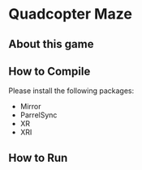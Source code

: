 # Quadcopter Maze

## About this game

## How to Compile
Please install the following packages:
- Mirror
- ParrelSync
- XR
- XRI

## How to Run


